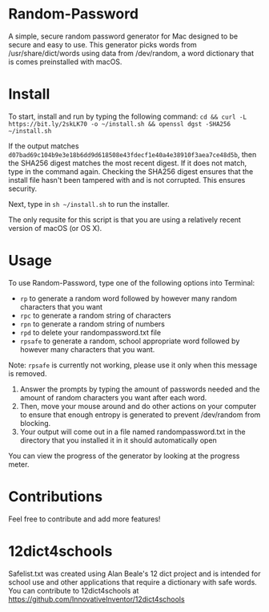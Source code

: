 # Random-Password
A simple, secure random password generator for Mac designed to be secure and easy to use. This generator picks words from /usr/share/dict/words using data from /dev/random, a word dictionary that is comes preinstalled with macOS.

# Install
To start, install and run by typing the following command:
`cd && curl -L https://bit.ly/2skLK70 -o ~/install.sh && openssl dgst -SHA256 ~/install.sh`

If the output matches `d07bad69c104b9e3e18b6dd9d618508e43fdecf1e40a4e38910f3aea7ce48d5b`, then the SHA256 digest matches the most recent digest. If it does not match, type in the command again. Checking the SHA256 digest ensures that the install file hasn't been tampered with and is not corrupted. This ensures security.

Next, type in `sh ~/install.sh` to run the installer.

The only requsite for this script is that you are using a relatively recent version of macOS (or OS X).

# Usage
To use Random-Password, type one of the following options into Terminal:

 - `rp` to generate a random word followed by however many random characters that you want
 - `rpc` to generate a random string of characters
 - `rpn` to generate a random string of numbers
 - `rpd` to delete your randompassword.txt file
 - `rpsafe` to generate a random, school appropriate word followed by however many characters that you want.

 Note: `rpsafe` is currently not working, please use it only when this message is removed.

1. Answer the prompts by typing the amount of passwords needed and the amount of random characters you want after each word. 
2. Then, move your mouse around and do other actions on your computer to ensure that enough entropy is generated to prevent /dev/random from blocking. 
3. Your output will come out in a file named randompassword.txt in the directory that you installed it in it should automatically open 

You can view the progress of the generator by looking at the progress meter.

# Contributions
Feel free to contribute and add more features!

# 12dict4schools
Safelist.txt was created using Alan Beale's 12 dict project and is intended for school use and other applications that require a dictionary with safe words. You can contribute to 12dict4schools at https://github.com/InnovativeInventor/12dict4schools
